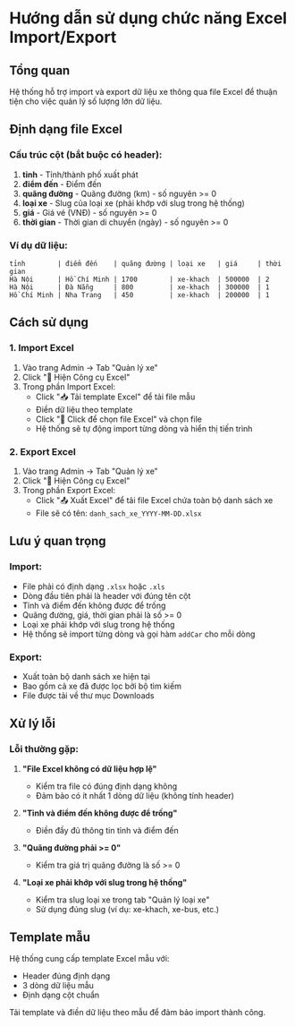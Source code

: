 # Hướng dẫn sử dụng chức năng Excel Import/Export

## Tổng quan
Hệ thống hỗ trợ import và export dữ liệu xe thông qua file Excel để thuận tiện cho việc quản lý số lượng lớn dữ liệu.

## Định dạng file Excel

### Cấu trúc cột (bắt buộc có header):
1. **tỉnh** - Tỉnh/thành phố xuất phát
2. **điểm đến** - Điểm đến
3. **quãng đường** - Quãng đường (km) - số nguyên >= 0
4. **loại xe** - Slug của loại xe (phải khớp với slug trong hệ thống)
5. **giá** - Giá vé (VNĐ) - số nguyên >= 0
6. **thời gian** - Thời gian di chuyển (ngày) - số nguyên >= 0

### Ví dụ dữ liệu:
```
tỉnh        | điểm đến    | quãng đường | loại xe   | giá     | thời gian
Hà Nội      | Hồ Chí Minh | 1700        | xe-khach  | 500000  | 2
Hà Nội      | Đà Nẵng     | 800         | xe-khach  | 300000  | 1
Hồ Chí Minh | Nha Trang   | 450         | xe-khach  | 200000  | 1
```

## Cách sử dụng

### 1. Import Excel
1. Vào trang Admin → Tab "Quản lý xe"
2. Click "🔼 Hiện Công cụ Excel"
3. Trong phần Import Excel:
   - Click "📥 Tải template Excel" để tải file mẫu
   - Điền dữ liệu theo template
   - Click "📁 Click để chọn file Excel" và chọn file
   - Hệ thống sẽ tự động import từng dòng và hiển thị tiến trình

### 2. Export Excel
1. Vào trang Admin → Tab "Quản lý xe"
2. Click "🔼 Hiện Công cụ Excel"
3. Trong phần Export Excel:
   - Click "📤 Xuất Excel" để tải file Excel chứa toàn bộ danh sách xe
   - File sẽ có tên: `danh_sach_xe_YYYY-MM-DD.xlsx`

## Lưu ý quan trọng

### Import:
- File phải có định dạng `.xlsx` hoặc `.xls`
- Dòng đầu tiên phải là header với đúng tên cột
- Tỉnh và điểm đến không được để trống
- Quãng đường, giá, thời gian phải là số >= 0
- Loại xe phải khớp với slug trong hệ thống
- Hệ thống sẽ import từng dòng và gọi hàm `addCar` cho mỗi dòng

### Export:
- Xuất toàn bộ danh sách xe hiện tại
- Bao gồm cả xe đã được lọc bởi bộ tìm kiếm
- File được tải về thư mục Downloads

## Xử lý lỗi

### Lỗi thường gặp:
1. **"File Excel không có dữ liệu hợp lệ"**
   - Kiểm tra file có đúng định dạng không
   - Đảm bảo có ít nhất 1 dòng dữ liệu (không tính header)

2. **"Tỉnh và điểm đến không được để trống"**
   - Điền đầy đủ thông tin tỉnh và điểm đến

3. **"Quãng đường phải >= 0"**
   - Kiểm tra giá trị quãng đường là số >= 0

4. **"Loại xe phải khớp với slug trong hệ thống"**
   - Kiểm tra slug loại xe trong tab "Quản lý loại xe"
   - Sử dụng đúng slug (ví dụ: xe-khach, xe-bus, etc.)

## Template mẫu
Hệ thống cung cấp template Excel mẫu với:
- Header đúng định dạng
- 3 dòng dữ liệu mẫu
- Định dạng cột chuẩn

Tải template và điền dữ liệu theo mẫu để đảm bảo import thành công. 